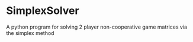 # SimplexSolver
A python program for solving 2 player non-cooperative game matrices via the simplex method
